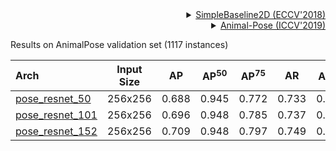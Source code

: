 <!-- [ALGORITHM] -->

<details>
<summary align="right"><a href="http://openaccess.thecvf.com/content_ECCV_2018/html/Bin_Xiao_Simple_Baselines_for_ECCV_2018_paper.html">SimpleBaseline2D (ECCV'2018)</a></summary>

```bibtex
@inproceedings{xiao2018simple,
  title={Simple baselines for human pose estimation and tracking},
  author={Xiao, Bin and Wu, Haiping and Wei, Yichen},
  booktitle={Proceedings of the European conference on computer vision (ECCV)},
  pages={466--481},
  year={2018}
}
```

</details>

<!-- [DATASET] -->

<details>
<summary align="right"><a href="http://openaccess.thecvf.com/content_ICCV_2019/html/Cao_Cross-Domain_Adaptation_for_Animal_Pose_Estimation_ICCV_2019_paper.html">Animal-Pose (ICCV'2019)</a></summary>

```bibtex
@InProceedings{Cao_2019_ICCV,
    author = {Cao, Jinkun and Tang, Hongyang and Fang, Hao-Shu and Shen, Xiaoyong and Lu, Cewu and Tai, Yu-Wing},
    title = {Cross-Domain Adaptation for Animal Pose Estimation},
    booktitle = {The IEEE International Conference on Computer Vision (ICCV)},
    month = {October},
    year = {2019}
}
```

</details>

Results on AnimalPose validation set (1117 instances)

| Arch  | Input Size | AP | AP<sup>50</sup> | AP<sup>75</sup> | AR | AR<sup>50</sup> | ckpt | log |
| :-------------- | :-----------: | :------: | :------: | :------: | :------: | :------: |:------: |:------: |
| [pose_resnet_50](/configs/animal/2d_kpt_sview_rgb_img/topdown_heatmap/animalpose/res50_animalpose_256x256.py)  | 256x256 | 0.688 | 0.945 | 0.772 | 0.733 | 0.952 | [ckpt](https://download.openmmlab.com/mmpose/animal/resnet/res50_animalpose_256x256-e1f30bff_20210426.pth) | [log](https://download.openmmlab.com/mmpose/animal/resnet/res50_animalpose_256x256_20210426.log.json) |
| [pose_resnet_101](/configs/animal/2d_kpt_sview_rgb_img/topdown_heatmap/animalpose/res101_animalpose_256x256.py) | 256x256 | 0.696 | 0.948 | 0.785 | 0.737 | 0.954 | [ckpt](https://download.openmmlab.com/mmpose/animal/resnet/res101_animalpose_256x256-85563f4a_20210426.pth) | [log](https://download.openmmlab.com/mmpose/animal/resnet/res101_animalpose_256x256_20210426.log.json) |
| [pose_resnet_152](/configs/animal/2d_kpt_sview_rgb_img/topdown_heatmap/animalpose/res152_animalpose_256x256.py) | 256x256 | 0.709 | 0.948 | 0.797 | 0.749 | 0.951 | [ckpt](https://download.openmmlab.com/mmpose/animal/resnet/res152_animalpose_256x256-a0a7506c_20210426.pth) | [log](https://download.openmmlab.com/mmpose/animal/resnet/res152_animalpose_256x256_20210426.log.json) |
